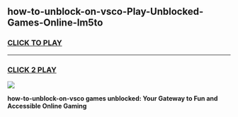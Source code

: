
## how-to-unblock-on-vsco-Play-Unblocked-Games-Online-lm5to
<h3>
<a href="https://premium76.site?title=how-to-unblock-on-vsco&ref=25A">CLICK TO PLAY</a></h3>
<hr>

<h3>
<a href="https://premium76.site?title=how-to-unblock-on-vsco&ref=25A">CLICK 2 PLAY</a>
  
</h3>

<a href="https://premium76.site?title=how-to-unblock-on-vsco&ref=25A"><img src="https://clearcache.store/games.png"></a>


**how-to-unblock-on-vsco games unblocked: Your Gateway to Fun and Accessible Online Gaming**
